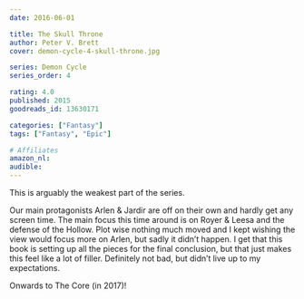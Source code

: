 ```yaml
---
date: 2016-06-01

title: The Skull Throne
author: Peter V. Brett
cover: demon-cycle-4-skull-throne.jpg

series: Demon Cycle
series_order: 4

rating: 4.0
published: 2015
goodreads_id: 13630171

categories: ["Fantasy"]
tags: ["Fantasy", "Epic"]

# Affiliates
amazon_nl: 
audible: 
---
```


This is arguably the weakest part of the series.

<!--more-->

Our main protagonists Arlen & Jardir are off on their own and hardly get any screen time. The main focus this time around is on Royer & Leesa and the defense of the Hollow. Plot wise nothing much moved and I kept wishing the view would focus more on Arlen, but sadly it didn’t happen. I get that this book is setting up all the pieces for the final conclusion, but that just makes this feel like a lot of filler. Definitely not bad, but didn’t live up to my expectations.

Onwards to The Core (in 2017)!
